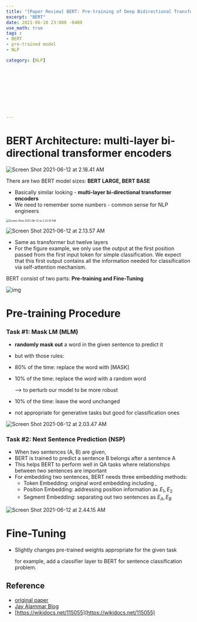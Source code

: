 ```yaml
---
title: "[Paper Review] BERT: Pre-training of Deep Bidirectional Transformers for Language Understanding"
excerpt: "BERT"
date: 2021-06-10 23:000 -0400
use_math: true
tags :
- BERT
- pre-trained model
- NLP

category: [NLP]










---
```






# BERT Architecture: multi-layer bi-directional transformer encoders

![Screen Shot 2021-06-12 at 2.18.41 AM](/Users/seungmi/workspace/studying/Seungmi122.github.io/assets/2021-06-10-bert5.png)

There are two BERT model sizes: **BERT LARGE, BERT BASE**

- Basically similar looking - **multi-layer bi-directional transformer encoders**
- We need to remember some numbers - common sense for NLP engineers

<img src="/Users/seungmi/workspace/studying/Seungmi122.github.io/assets/2021-06-10-bert7.png" alt="Screen Shot 2021-06-12 at 2.23.41 AM" style="zoom:50%;" />



![Screen Shot 2021-06-12 at 2.13.57 AM](/Users/seungmi/workspace/studying/Seungmi122.github.io/assets/2021-06-10-bert4.png)



- Same as transformer but twelve layers
- For the figure example, we only use the output at the first position passed from the first input token <CLS> for simple classification. We expect that this first output contains all the information needed for classification via self-attention mechanism.





BERT consist of two parts: **Pre-training and Fine-Tuning**

![img](/Users/seungmi/workspace/studying/Seungmi122.github.io/assets/2021-06-11-bert1.png)



# Pre-training Procedure



### Task #1: Mask LM (MLM)

- **randomly mask out** a word in the given sentence to predict it

- but with those rules:

- 80% of the time: replace the word with [MASK]

- 10% of the time: replace the word with a random word

   --> to perturb our model to be more robust

- 10% of the time: leave the word unchanged

- not appropriate for generative tasks but good for classification ones 

![Screen Shot 2021-06-12 at 2.03.47 AM](/Users/seungmi/workspace/studying/Seungmi122.github.io/assets/2021-06-10-bert2.png)



### Task #2: Next Sentence Prediction (NSP)

- When two sentences (A, B) are given,
- BERT is trained to predict a sentence B belongs after a sentence A
- This helps BERT to perform well in QA tasks where relationships between two sentences are important
- For embedding two sentences, BERT needs three embedding methods:
  - Token Embedding: original word embedding including <CLS>, <SEP>
  - Position Embedding: addressing position information as $E_1, E_2$
  - Segment Embedding: separating out two sentences as $E_A, E_B$

![Screen Shot 2021-06-12 at 2.44.15 AM](/Users/seungmi/workspace/studying/Seungmi122.github.io/assets/2021-06-10-bert8.png)





# Fine-Tuning

- Slightly changes pre-trained weights appropriate for the given task

  for example, add a classifier layer to BERT for sentence classification problem.







## Reference 

- [original paper](https://arxiv.org/pdf/1810.04805.pdf)
- [Jay Alammar Blog](http://jalammar.github.io/illustrated-bert/)
- [https://wikidocs.net/115055](https://wikidocs.net/115055)